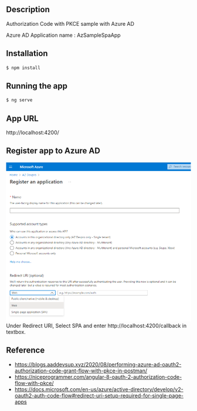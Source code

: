 ## Description

Authorization Code with PKCE sample with Azure AD

Azure AD Application name : AzSampleSpaApp

## Installation

```bash
$ npm install
```

## Running the app

```bash
$ ng serve
```

## App URL 
http://localhost:4200/

## Register app to Azure AD
![](azad-register-app.PNG "")
Under Redirect URI, Select SPA and enter http://localhost:4200/callback in textbox.

## Reference 
* https://blogs.aaddevsup.xyz/2020/08/performing-azure-ad-oauth2-authorization-code-grant-flow-with-pkce-in-postman/
* https://niceprogrammer.com/angular-8-oauth-2-authorization-code-flow-with-pkce/
* https://docs.microsoft.com/en-us/azure/active-directory/develop/v2-oauth2-auth-code-flow#redirect-uri-setup-required-for-single-page-apps
